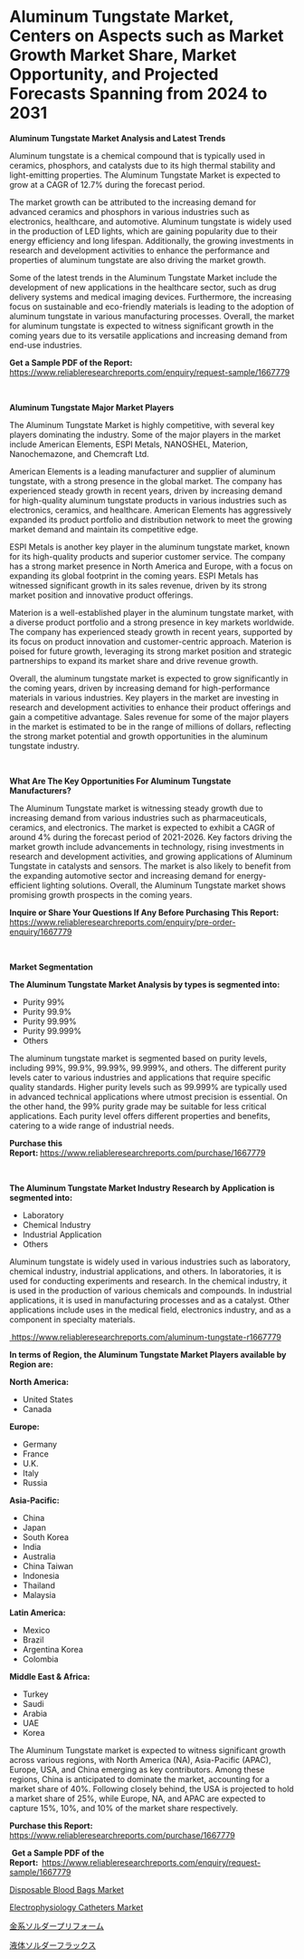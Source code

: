 <p><h1>Aluminum Tungstate Market, Centers on Aspects such as Market Growth Market Share, Market Opportunity, and Projected Forecasts Spanning from 2024 to 2031</h1></p><p><strong>Aluminum Tungstate Market Analysis and Latest Trends</strong></p>
<p><p>Aluminum tungstate is a chemical compound that is typically used in ceramics, phosphors, and catalysts due to its high thermal stability and light-emitting properties. The Aluminum Tungstate Market is expected to grow at a CAGR of 12.7% during the forecast period. </p><p>The market growth can be attributed to the increasing demand for advanced ceramics and phosphors in various industries such as electronics, healthcare, and automotive. Aluminum tungstate is widely used in the production of LED lights, which are gaining popularity due to their energy efficiency and long lifespan. Additionally, the growing investments in research and development activities to enhance the performance and properties of aluminum tungstate are also driving the market growth.</p><p>Some of the latest trends in the Aluminum Tungstate Market include the development of new applications in the healthcare sector, such as drug delivery systems and medical imaging devices. Furthermore, the increasing focus on sustainable and eco-friendly materials is leading to the adoption of aluminum tungstate in various manufacturing processes. Overall, the market for aluminum tungstate is expected to witness significant growth in the coming years due to its versatile applications and increasing demand from end-use industries.</p></p>
<p><strong>Get a Sample PDF of the Report:&nbsp;</strong> <a href="https://www.reliableresearchreports.com/enquiry/request-sample/1667779">https://www.reliableresearchreports.com/enquiry/request-sample/1667779</a></p>
<p>&nbsp;</p>
<p><strong>Aluminum Tungstate Major Market Players</strong></p>
<p><p>The Aluminum Tungstate Market is highly competitive, with several key players dominating the industry. Some of the major players in the market include American Elements, ESPI Metals, NANOSHEL, Materion, Nanochemazone, and Chemcraft Ltd.</p><p>American Elements is a leading manufacturer and supplier of aluminum tungstate, with a strong presence in the global market. The company has experienced steady growth in recent years, driven by increasing demand for high-quality aluminum tungstate products in various industries such as electronics, ceramics, and healthcare. American Elements has aggressively expanded its product portfolio and distribution network to meet the growing market demand and maintain its competitive edge.</p><p>ESPI Metals is another key player in the aluminum tungstate market, known for its high-quality products and superior customer service. The company has a strong market presence in North America and Europe, with a focus on expanding its global footprint in the coming years. ESPI Metals has witnessed significant growth in its sales revenue, driven by its strong market position and innovative product offerings.</p><p>Materion is a well-established player in the aluminum tungstate market, with a diverse product portfolio and a strong presence in key markets worldwide. The company has experienced steady growth in recent years, supported by its focus on product innovation and customer-centric approach. Materion is poised for future growth, leveraging its strong market position and strategic partnerships to expand its market share and drive revenue growth.</p><p>Overall, the aluminum tungstate market is expected to grow significantly in the coming years, driven by increasing demand for high-performance materials in various industries. Key players in the market are investing in research and development activities to enhance their product offerings and gain a competitive advantage. Sales revenue for some of the major players in the market is estimated to be in the range of millions of dollars, reflecting the strong market potential and growth opportunities in the aluminum tungstate industry.</p></p>
<p>&nbsp;</p>
<p><strong>What Are The Key Opportunities For Aluminum Tungstate Manufacturers?</strong></p>
<p><p>The Aluminum Tungstate market is witnessing steady growth due to increasing demand from various industries such as pharmaceuticals, ceramics, and electronics. The market is expected to exhibit a CAGR of around 4% during the forecast period of 2021-2026. Key factors driving the market growth include advancements in technology, rising investments in research and development activities, and growing applications of Aluminum Tungstate in catalysts and sensors. The market is also likely to benefit from the expanding automotive sector and increasing demand for energy-efficient lighting solutions. Overall, the Aluminum Tungstate market shows promising growth prospects in the coming years.</p></p>
<p><strong>Inquire or Share Your Questions If Any Before Purchasing This Report:</strong> <a href="https://www.reliableresearchreports.com/enquiry/pre-order-enquiry/1667779">https://www.reliableresearchreports.com/enquiry/pre-order-enquiry/1667779</a></p>
<p>&nbsp;</p>
<p><strong>Market Segmentation</strong></p>
<p><strong>The Aluminum Tungstate Market Analysis by types is segmented into:</strong></p>
<p><ul><li>Purity 99%</li><li>Purity 99.9%</li><li>Purity 99.99%</li><li>Purity 99.999%</li><li>Others</li></ul></p>
<p><p>The aluminum tungstate market is segmented based on purity levels, including 99%, 99.9%, 99.99%, 99.999%, and others. The different purity levels cater to various industries and applications that require specific quality standards. Higher purity levels such as 99.999% are typically used in advanced technical applications where utmost precision is essential. On the other hand, the 99% purity grade may be suitable for less critical applications. Each purity level offers different properties and benefits, catering to a wide range of industrial needs.</p></p>
<p><strong>Purchase this Report:&nbsp;</strong><a href="https://www.reliableresearchreports.com/purchase/1667779">https://www.reliableresearchreports.com/purchase/1667779</a></p>
<p>&nbsp;</p>
<p><strong>The Aluminum Tungstate Market Industry Research by Application is segmented into:</strong></p>
<p><ul><li>Laboratory</li><li>Chemical Industry</li><li>Industrial Application</li><li>Others</li></ul></p>
<p><p>Aluminum tungstate is widely used in various industries such as laboratory, chemical industry, industrial applications, and others. In laboratories, it is used for conducting experiments and research. In the chemical industry, it is used in the production of various chemicals and compounds. In industrial applications, it is used in manufacturing processes and as a catalyst. Other applications include uses in the medical field, electronics industry, and as a component in specialty materials.</p></p>
<p><a href="https://www.reliableresearchreports.com/aluminum-tungstate-r1667779">&nbsp;https://www.reliableresearchreports.com/aluminum-tungstate-r1667779</a></p>
<p><strong>In terms of Region, the Aluminum Tungstate Market Players available by Region are:</strong></p>
<p>
    <p> <strong> North America: </strong>
        <ul>
            <li>United States</li>
            <li>Canada</li>
        </ul>
        </p> 
    <p> <strong> Europe: </strong>
        <ul>
            <li>Germany</li>
            <li>France</li>
            <li>U.K.</li>
            <li>Italy</li>
            <li>Russia</li>
        </ul>
        </p> 
    <p> <strong> Asia-Pacific: </strong>
        <ul>
            <li>China</li>
            <li>Japan</li>
            <li>South Korea</li>
            <li>India</li>
            <li>Australia</li>
            <li>China Taiwan</li>
            <li>Indonesia</li>
            <li>Thailand</li>
            <li>Malaysia</li>
        </ul>
        </p> 
    <p> <strong> Latin America: </strong>
        <ul>
            <li>Mexico</li>
            <li>Brazil</li>
            <li>Argentina Korea</li>
            <li>Colombia</li>
        </ul>
        </p> 
    <p> <strong> Middle East & Africa: </strong>
        <ul>
            <li>Turkey</li>
            <li>Saudi</li>
            <li>Arabia</li>
            <li>UAE</li>
            <li>Korea</li>
        </ul>
    </p>
    </p>
<p><p>The Aluminum Tungstate market is expected to witness significant growth across various regions, with North America (NA), Asia-Pacific (APAC), Europe, USA, and China emerging as key contributors. Among these regions, China is anticipated to dominate the market, accounting for a market share of 40%. Following closely behind, the USA is projected to hold a market share of 25%, while Europe, NA, and APAC are expected to capture 15%, 10%, and 10% of the market share respectively.</p></p>
<p><strong>Purchase this Report: </strong><a href="https://www.reliableresearchreports.com/purchase/1667779">https://www.reliableresearchreports.com/purchase/1667779</a></p>
<p>&nbsp;<strong>Get a Sample PDF of the Report:&nbsp;&nbsp;</strong><a href="https://www.reliableresearchreports.com/enquiry/request-sample/1667779">https://www.reliableresearchreports.com/enquiry/request-sample/1667779</a></p>
<p><strong></strong></p>
<p><p><a href="https://github.com/globismark/Market-Research-Report-List-4/blob/main/disposable-blood-bags-market.md">Disposable Blood Bags Market</a></p><p><a href="https://github.com/bobicer/Market-Research-Report-List-4/blob/main/electrophysiology-catheters-market.md">Electrophysiology Catheters Market</a></p><p><a href="https://github.com/LeoraEber/Market-Research-Report-List-1/blob/main/3392137174231.md">金系ソルダープリフォーム</a></p><p><a href="https://github.com/xtkhtofdt934839/Market-Research-Report-List-3/blob/main/2859811174232.md">液体ソルダーフラックス</a></p></p>